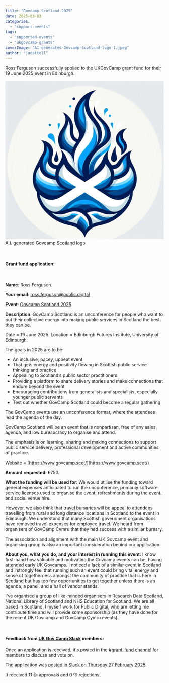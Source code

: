 ```yaml
---
title: "Govcamp Scotland 2025"
date: 2025-03-03
categories:
  - "support-events"
tags:
  - "supported-events"
  - "ukgovcamp-grants"
coverImage: "AI-generated-Govcamp-Scotland-logo-1.jpeg"
author: "jacattell"
---
```


Ross Ferguson successfully applied to the UKGovCamp grant fund for their 19 June 2025 event in Edinburgh.

[![A.I. generated blue and white Govcamp Scotland logo, which looks like a falling fireball with the Saint Andrew's Cross in thje middle.](images/AI-generated-Govcamp-Scotland-logo-1.jpeg)](https://www.ukgovcamp.com/wp-content/uploads/2025/03/AI-generated-Govcamp-Scotland-logo-1.jpeg) A.I. generated Govcamp Scotland logo

 

#### [Grant fund](https://www.ukgovcamp.com/grants/) application:

 

**Name**: Ross Ferguson.

**Your email**: [ross.ferguson@public.digital](mailto:ross.ferguson@public.digital)

**Event**: [Govcamp Scotland 2025](https://www.govcamp.scot/)

**Description**: GovCamp Scotland is an unconference for people who want to put their collective energy into making public services in Scotland the best they can be.

Date = 19 June 2025. Location = Edinburgh Futures Institute, University of Edinburgh.

The goals in 2025 are to be:

- An inclusive, pacey, upbeat event
- That gets energy and positivity flowing in Scottish public service thinking and practice
- Appealing to Scotland’s public sector practitioners
- Providing a platform to share delivery stories and make connections that endure beyond the event
- Encouraging contributions from generalists and specialists, especially younger public servants
- Test out whether GovCamp Scotland could become a regular gathering

The GovCamp events use an unconference format, where the attendees lead the agenda of the day.

GovCamp Scotland will be an event that is nonpartisan, free of any sales agenda, and low bureaucracy to organise and attend.

The emphasis is on learning, sharing and making connections to support public service delivery, professional development and active communities of practice.

Website = [https://www.govcamp.scot/](https://www.govcamp.scot/)

**Amount requested**: £750.

**What the funding will be used for**: We would utilise the funding toward general expenses anticipated to run the unconference, primarily software service licenses used to organise the event, refreshments during the event, and social venue hire.

However, we also think that travel bursaries will be appeal to attendees travelling from rural and long distance locations in Scotland to the event in Edinburgh. We understand that many Scottish government organisations have removed travel expenses for employee travel. We heard from organisers of GovCamp Cymru that they had success with a similar bursary.

The association and alignment with the main UK Govcamp event and organising group is also an important consideration behind our application.

**About you, what you do, and your interest in running this event**: I know first-hand how valuable and motivating the Govcamp events can be, having attended early UK Govcamps. I noticed a lack of a similar event in Scotland and I strongly feel that running such an event could bring vital energy and sense of togetherness amongst the community of practice that is here in Scotland but has too few opportunities to get together unless there is an agenda, a panel, and a hall of vendor stands.

I've organised a group of like-minded organisers in Research Data Scotland, National Library of Scotland and NHS Education for Scotland. We are all based in Scotland. I myself work for Public Digital, who are letting me contribute time and will provide some sponsorship (as they have done for the recent UK Govcamp and GovCamp Cymru events).

 

#### Feedback from [UK Gov Camp Slack](https://join.slack.com/t/ukgovcamp/shared_invite/zt-30z3ah4o2-QFW9vHJ69w94ywglIYPXZw) members:

Once an application is received, it's posted in the [#grant-fund channel](https://ukgovcamp.slack.com/archives/C087MH5D84X) for members to discuss and vote on.

The application was [posted in Slack on Thursday 27 February 2025](https://ukgovcamp.slack.com/archives/C087MH5D84X/p1740670755565709).

It received 11 👍 approvals and 0 👎 rejections.

